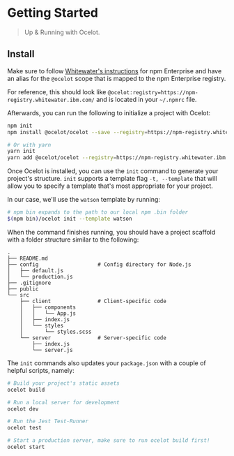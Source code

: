 # Getting Started

> Up & Running with Ocelot.

## Install

Make sure to follow [Whitewater's instructions](https://github.ibm.com/Whitewater/npm-enterprise) for npm Enterprise and have an alias for the `@ocelot` scope that is mapped to the npm Enterprise registry.

For reference, this should look like `@ocelot:registry=https://npm-registry.whitewater.ibm.com/` and is located in your `~/.npmrc` file.

Afterwards, you can run the following to initialize a project with Ocelot:

```bash
npm init
npm install @ocelot/ocelot --save --registry=https://npm-registry.whitewater.ibm.com/

# Or with yarn
yarn init
yarn add @ocelot/ocelot --registry=https://npm-registry.whitewater.ibm.com/
```

Once Ocelot is installed, you can use the `init` command to generate your
project's structure. `init` supports a template flag `-t, --template` that
will allow you to specify a template that's most appropriate for your project.

In our case, we'll use the `watson` template by running:

```bash
# npm bin expands to the path to our local npm .bin folder
$(npm bin)/ocelot init --template watson
```

When the command finishes running, you should have a project scaffold with a
folder structure similar to the following:

```
.
├── README.md
├── config                   # Config directory for Node.js
│   ├── default.js
│   └── production.js
├── .gitignore
├── public
└── src
    ├── client               # Client-specific code
    │   ├── components
    │   │   └── App.js
    │   ├── index.js
    │   └── styles
    │       └── styles.scss
    └── server               # Server-specific code
        ├── index.js
        └── server.js
```

The `init` commands also updates your `package.json` with a couple of helpful
scripts, namely:

```bash
# Build your project's static assets
ocelot build

# Run a local server for development
ocelot dev

# Run the Jest Test-Runner
ocelot test

# Start a production server, make sure to run ocelot build first!
ocelot start
```

